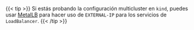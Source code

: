 ---
---
{{< tip >}}
Si estás probando la configuración multicluster en `kind`, puedes usar [MetalLB](https://metallb.universe.tf/installation/) para hacer uso de `EXTERNAL-IP` para los servicios de `LoadBalancer`.
{{< /tip >}}
